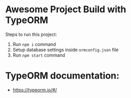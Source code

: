 # Awesome Project Build with TypeORM
Steps to run this project:

1. Run `npm i` command
2. Setup database settings inside `ormconfig.json` file
3. Run `npm start` command

# TypeORM documentation:
- https://typeorm.io/#/